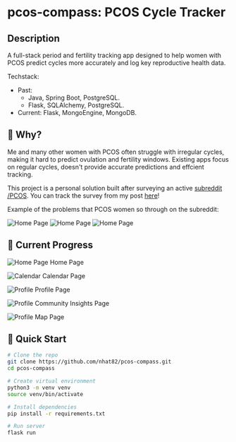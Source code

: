 # pcos-compass: PCOS Cycle Tracker

## Description
A full-stack period and fertility tracking app designed to help women with PCOS predict cycles more accurately and log key reproductive health data.

Techstack: 
- Past: 
    * Java, Spring Boot, PostgreSQL.
    * Flask, SQLAlchemy, PostgreSQL.
- Current: Flask, MongoEngine, MongoDB. 

## 🧐 Why?
Me and many other women with PCOS often struggle with irregular cycles, making it hard to predict ovulation and fertility windows. Existing apps focus on regular cycles, doesn't provide accurate predictions and effcient tracking.  

This project is a personal solution built after surveying an active [subreddit /PCOS](<https://www.reddit.com/r/PCOS/>). You can track the survey from my post [here](<https://www.reddit.com/r/PCOS/comments/1mq47hb/pcos_tracking_app/>)!

Example of the problems that PCOS women so through on the subreddit:

![Home Page](reddit.png)
![Home Page](reddit1.png)
![Home Page](reddit2.png)

## 🚧 Current Progress
![Home Page](image-1.png) Home Page

![Calendar](image-2.png) Calendar Page

![Profile](image-3.png) Profile Page

![Profile](image-find.png) Community Insights Page

![Profile](image-map.png) Map Page


<!-- ![Register](image-4.png) Login Page -->

<!-- ![Login](image-5.png) Register Page -->

## 🚀 Quick Start

```bash
# Clone the repo
git clone https://github.com/nhat82/pcos-compass.git
cd pcos-compass

# Create virtual environment
python3 -m venv venv
source venv/bin/activate

# Install dependencies
pip install -r requirements.txt

# Run server
flask run
```